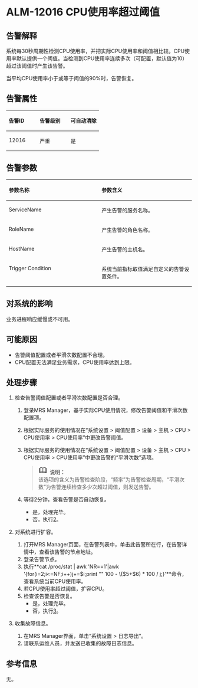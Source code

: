 # ALM-12016 CPU使用率超过阈值<a name="ZH-CN_TOPIC_0093195029"></a>

## 告警解释<a name="zh-cn_topic_0035469888_section44995779104420"></a>

系统每30秒周期性检测CPU使用率，并把实际CPU使用率和阈值相比较。CPU使用率默认提供一个阈值。当检测到CPU使用率连续多次（可配置，默认值为10）超过该阈值时产生该告警。

当平均CPU使用率小于或等于阈值的90%时，告警恢复。

## **告警属性**<a name="zh-cn_topic_0035469888_section58728046104442"></a>

<a name="zh-cn_topic_0035469888_table17210170104414"></a>
<table><thead align="left"><tr id="zh-cn_topic_0035469888_row57423022104414"><th class="cellrowborder" valign="top" width="33.33333333333333%" id="mcps1.1.4.1.1"><p id="zh-cn_topic_0035469888_p20753233104414"><a name="zh-cn_topic_0035469888_p20753233104414"></a><a name="zh-cn_topic_0035469888_p20753233104414"></a><strong id="zh-cn_topic_0035469888_b52561371104414"><a name="zh-cn_topic_0035469888_b52561371104414"></a><a name="zh-cn_topic_0035469888_b52561371104414"></a>告警ID</strong></p>
</th>
<th class="cellrowborder" valign="top" width="33.33333333333333%" id="mcps1.1.4.1.2"><p id="zh-cn_topic_0035469888_p29612629104414"><a name="zh-cn_topic_0035469888_p29612629104414"></a><a name="zh-cn_topic_0035469888_p29612629104414"></a><strong id="zh-cn_topic_0035469888_b65187071104414"><a name="zh-cn_topic_0035469888_b65187071104414"></a><a name="zh-cn_topic_0035469888_b65187071104414"></a>告警级别</strong></p>
</th>
<th class="cellrowborder" valign="top" width="33.33333333333333%" id="mcps1.1.4.1.3"><p id="zh-cn_topic_0035469888_p45661403104414"><a name="zh-cn_topic_0035469888_p45661403104414"></a><a name="zh-cn_topic_0035469888_p45661403104414"></a><strong id="zh-cn_topic_0035469888_b8299447104414"><a name="zh-cn_topic_0035469888_b8299447104414"></a><a name="zh-cn_topic_0035469888_b8299447104414"></a>可自动清除</strong></p>
</th>
</tr>
</thead>
<tbody><tr id="zh-cn_topic_0035469888_row7586159104414"><td class="cellrowborder" valign="top" width="33.33333333333333%" headers="mcps1.1.4.1.1 "><p id="zh-cn_topic_0035469888_p10499172104414"><a name="zh-cn_topic_0035469888_p10499172104414"></a><a name="zh-cn_topic_0035469888_p10499172104414"></a>12016</p>
</td>
<td class="cellrowborder" valign="top" width="33.33333333333333%" headers="mcps1.1.4.1.2 "><p id="zh-cn_topic_0035469888_p45126626104414"><a name="zh-cn_topic_0035469888_p45126626104414"></a><a name="zh-cn_topic_0035469888_p45126626104414"></a>严重</p>
</td>
<td class="cellrowborder" valign="top" width="33.33333333333333%" headers="mcps1.1.4.1.3 "><p id="zh-cn_topic_0035469888_p31378064104414"><a name="zh-cn_topic_0035469888_p31378064104414"></a><a name="zh-cn_topic_0035469888_p31378064104414"></a>是</p>
</td>
</tr>
</tbody>
</table>

## 告警参数<a name="zh-cn_topic_0035469888_section62831052104450"></a>

<a name="zh-cn_topic_0035469888_table57594954104414"></a>
<table><thead align="left"><tr id="zh-cn_topic_0035469888_row48560076104414"><th class="cellrowborder" valign="top" width="50%" id="mcps1.1.3.1.1"><p id="zh-cn_topic_0035469888_p41052101104414"><a name="zh-cn_topic_0035469888_p41052101104414"></a><a name="zh-cn_topic_0035469888_p41052101104414"></a><strong id="zh-cn_topic_0035469888_b33924590104414"><a name="zh-cn_topic_0035469888_b33924590104414"></a><a name="zh-cn_topic_0035469888_b33924590104414"></a>参数名称</strong></p>
</th>
<th class="cellrowborder" valign="top" width="50%" id="mcps1.1.3.1.2"><p id="zh-cn_topic_0035469888_p63537230104414"><a name="zh-cn_topic_0035469888_p63537230104414"></a><a name="zh-cn_topic_0035469888_p63537230104414"></a><strong id="zh-cn_topic_0035469888_b34964159104414"><a name="zh-cn_topic_0035469888_b34964159104414"></a><a name="zh-cn_topic_0035469888_b34964159104414"></a>参数含义</strong></p>
</th>
</tr>
</thead>
<tbody><tr id="zh-cn_topic_0035469888_row46241978104414"><td class="cellrowborder" valign="top" width="50%" headers="mcps1.1.3.1.1 "><p id="zh-cn_topic_0035469888_p54612763104414"><a name="zh-cn_topic_0035469888_p54612763104414"></a><a name="zh-cn_topic_0035469888_p54612763104414"></a>ServiceName</p>
</td>
<td class="cellrowborder" valign="top" width="50%" headers="mcps1.1.3.1.2 "><p id="zh-cn_topic_0035469888_p61557721104414"><a name="zh-cn_topic_0035469888_p61557721104414"></a><a name="zh-cn_topic_0035469888_p61557721104414"></a>产生告警的服务名称。</p>
</td>
</tr>
<tr id="zh-cn_topic_0035469888_row17148582104414"><td class="cellrowborder" valign="top" width="50%" headers="mcps1.1.3.1.1 "><p id="zh-cn_topic_0035469888_p46857914104414"><a name="zh-cn_topic_0035469888_p46857914104414"></a><a name="zh-cn_topic_0035469888_p46857914104414"></a>RoleName</p>
</td>
<td class="cellrowborder" valign="top" width="50%" headers="mcps1.1.3.1.2 "><p id="zh-cn_topic_0035469888_p37394653104414"><a name="zh-cn_topic_0035469888_p37394653104414"></a><a name="zh-cn_topic_0035469888_p37394653104414"></a>产生告警的角色名称。</p>
</td>
</tr>
<tr id="zh-cn_topic_0035469888_row1007565104414"><td class="cellrowborder" valign="top" width="50%" headers="mcps1.1.3.1.1 "><p id="zh-cn_topic_0035469888_p14503949104414"><a name="zh-cn_topic_0035469888_p14503949104414"></a><a name="zh-cn_topic_0035469888_p14503949104414"></a>HostName</p>
</td>
<td class="cellrowborder" valign="top" width="50%" headers="mcps1.1.3.1.2 "><p id="zh-cn_topic_0035469888_p33969201104414"><a name="zh-cn_topic_0035469888_p33969201104414"></a><a name="zh-cn_topic_0035469888_p33969201104414"></a>产生告警的主机名。</p>
</td>
</tr>
<tr id="zh-cn_topic_0035469888_row37287356104414"><td class="cellrowborder" valign="top" width="50%" headers="mcps1.1.3.1.1 "><p id="zh-cn_topic_0035469888_p377010104414"><a name="zh-cn_topic_0035469888_p377010104414"></a><a name="zh-cn_topic_0035469888_p377010104414"></a>Trigger Condition</p>
</td>
<td class="cellrowborder" valign="top" width="50%" headers="mcps1.1.3.1.2 "><p id="zh-cn_topic_0035469888_p30537856104414"><a name="zh-cn_topic_0035469888_p30537856104414"></a><a name="zh-cn_topic_0035469888_p30537856104414"></a>系统当前指标取值满足自定义的告警设置条件。</p>
</td>
</tr>
</tbody>
</table>

## 对系统的影响<a name="zh-cn_topic_0035469888_section49050226104458"></a>

业务进程响应缓慢或不可用。

## 可能原因<a name="zh-cn_topic_0035469888_section10569495104528"></a>

-   告警阈值配置或者平滑次数配置不合理。
-   CPU配置无法满足业务需求，CPU使用率达到上限。

## 处理步骤<a name="zh-cn_topic_0035469888_section38136361104545"></a>

1.  检查告警阈值配置或者平滑次数配置是否合理。
    1.  登录MRS Manager，基于实际CPU使用情况，修改告警阈值和平滑次数配置项。
    2.  根据实际服务的使用情况在“系统设置 \> 阈值配置 \> 设备 \> 主机 \> CPU \> CPU使用率 \> CPU使用率”中更改告警阈值。
    3.  根据实际服务的使用情况在“系统设置 \> 阈值配置 \> 设备 \> 主机 \> CPU \> CPU使用率 \> CPU使用率”中更改告警的“平滑次数”选项。

        >![](public_sys-resources/icon-note.gif) **说明：**   
        >该选项的含义为告警检查阶段，“频率”为告警检查周期，“平滑次数”为告警连续检查多少次超过阈值，则发送告警。  

    4.  等待2分钟，查看告警是否自动恢复。
        -   是，处理完毕。
        -   否，执行[2](#zh-cn_topic_0035469888_li23374914104744)。


2.  <a name="zh-cn_topic_0035469888_li23374914104744"></a>对系统进行扩容。
    1.  打开MRS Manager页面，在告警列表中，单击此告警所在行，在告警详情中，查看该告警的节点地址。
    2.  登录告警节点。
    3.  执行**cat /proc/stat | awk 'NR==1'|awk '\{for\(i=2;i<=NF;i++\)j+=$i;print "" 100 - \($5+$6\) \* 100 / j;\}'**命令，查看系统当前CPU使用率。
    4.  若CPU使用率超过阈值，扩容CPU。
    5.  检查该告警是否恢复。
        -   是，处理完毕。
        -   否，执行[3](#zh-cn_topic_0035469888_li32413777102351)。


3.  <a name="zh-cn_topic_0035469888_li32413777102351"></a>收集故障信息。
    1.  在MRS Manager界面，单击“系统设置 \> 日志导出”。
    2.  请联系运维人员，并发送已收集的故障日志信息。


## **参考信息**<a name="zh-cn_topic_0035469888_section13081136172452"></a>

无。


